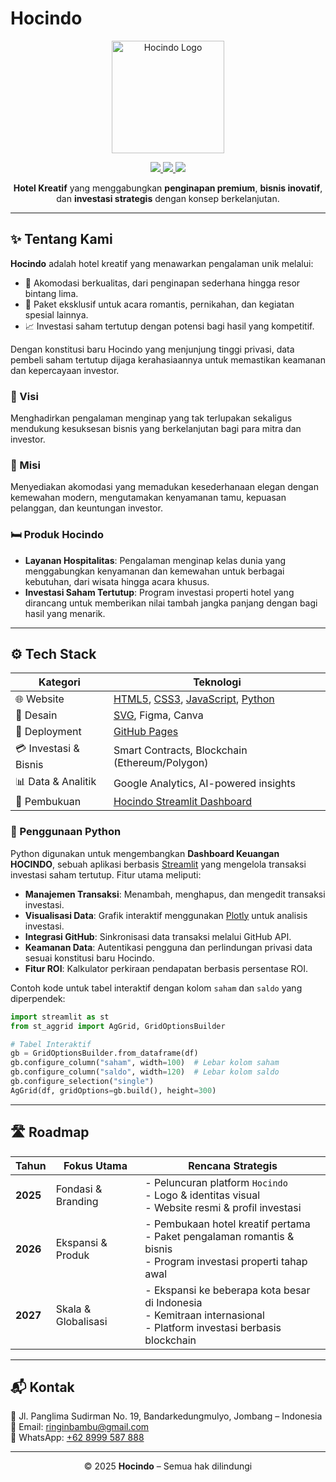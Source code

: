 # Hocindo

<p align="center">
  <img src="https://raw.githubusercontent.com/hocindo/hocindo.github.io/main/assets/hocindo_logo2.svg" alt="Hocindo Logo" width="180">
</p>

<p align="center">
  <a href="https://www.instagram.com/hotelcintadolar/">
    <img src="https://img.shields.io/badge/Instagram-hocindo-pink?logo=instagram&logoColor=white">
  </a>
  <a href="https://x.com/hocindo">
    <img src="https://img.shields.io/badge/hocindo-blue?logo=x&logoColor=white">
  </a>
  <a href="https://www.facebook.com/hotelcintadolar">
    <img src="https://img.shields.io/badge/Facebook-hocindo-blue?logo=facebook&logoColor=white">
  </a>
</p>

<p align="center">
  <b>Hotel Kreatif</b> yang menggabungkan <b>penginapan premium</b>, <b>bisnis inovatif</b>, dan <b>investasi strategis</b> dengan konsep berkelanjutan.
</p>

---

## ✨ Tentang Kami
**Hocindo** adalah hotel kreatif yang menawarkan pengalaman unik melalui:
- 🏨 Akomodasi berkualitas, dari penginapan sederhana hingga resor bintang lima.
- 💖 Paket eksklusif untuk acara romantis, pernikahan, dan kegiatan spesial lainnya.
- 📈 Investasi saham tertutup dengan potensi bagi hasil yang kompetitif.

Dengan konstitusi baru Hocindo yang menjunjung tinggi privasi, data pembeli saham tertutup dijaga kerahasiaannya untuk memastikan keamanan dan kepercayaan investor.

### 🎯 Visi
Menghadirkan pengalaman menginap yang tak terlupakan sekaligus mendukung kesuksesan bisnis yang berkelanjutan bagi para mitra dan investor.

### 🎯 Misi
Menyediakan akomodasi yang memadukan kesederhanaan elegan dengan kemewahan modern, mengutamakan kenyamanan tamu, kepuasan pelanggan, dan keuntungan investor.

### 🛏️ Produk Hocindo
- **Layanan Hospitalitas**: Pengalaman menginap kelas dunia yang menggabungkan kenyamanan dan kemewahan untuk berbagai kebutuhan, dari wisata hingga acara khusus.
- **Investasi Saham Tertutup**: Program investasi properti hotel yang dirancang untuk memberikan nilai tambah jangka panjang dengan bagi hasil yang menarik.

---

## ⚙️ Tech Stack

| Kategori                | Teknologi                                                                 |
|-------------------------|---------------------------------------------------------------------------|
| 🌐 Website             | [HTML5](https://developer.mozilla.org/en-US/docs/Web/HTML), [CSS3](https://developer.mozilla.org/en-US/docs/Web/CSS), [JavaScript](https://developer.mozilla.org/en-US/docs/Web/JavaScript), [Python](https://www.python.org/) |
| 🎨 Desain              | [SVG](https://developer.mozilla.org/en-US/docs/Web/SVG), Figma, Canva     |
| 🚀 Deployment          | [GitHub Pages](https://pages.github.com/)                                |
| 💳 Investasi & Bisnis  | Smart Contracts, Blockchain (Ethereum/Polygon)                           |
| 📊 Data & Analitik     | Google Analytics, AI-powered insights                                   |
| 💼 Pembukuan           | [Hocindo Streamlit Dashboard](https://hocindo.streamlit.app/)            |

### 🐍 Penggunaan Python
Python digunakan untuk mengembangkan **Dashboard Keuangan HOCINDO**, sebuah aplikasi berbasis [Streamlit](https://streamlit.io/) yang mengelola transaksi investasi saham tertutup. Fitur utama meliputi:
- **Manajemen Transaksi**: Menambah, menghapus, dan mengedit transaksi investasi.
- **Visualisasi Data**: Grafik interaktif menggunakan [Plotly](https://plotly.com/python/) untuk analisis investasi.
- **Integrasi GitHub**: Sinkronisasi data transaksi melalui GitHub API.
- **Keamanan Data**: Autentikasi pengguna dan perlindungan privasi data sesuai konstitusi baru Hocindo.
- **Fitur ROI**: Kalkulator perkiraan pendapatan berbasis persentase ROI.

Contoh kode untuk tabel interaktif dengan kolom `saham` dan `saldo` yang diperpendek:
```python
import streamlit as st
from st_aggrid import AgGrid, GridOptionsBuilder

# Tabel Interaktif
gb = GridOptionsBuilder.from_dataframe(df)
gb.configure_column("saham", width=100)  # Lebar kolom saham
gb.configure_column("saldo", width=120)  # Lebar kolom saldo
gb.configure_selection("single")
AgGrid(df, gridOptions=gb.build(), height=300)
```

---

## 🛣️ Roadmap

| Tahun | Fokus Utama | Rencana Strategis |
|-------|-------------|------------------|
| **2025** | Fondasi & Branding | - Peluncuran platform `Hocindo` <br> - Logo & identitas visual <br> - Website resmi & profil investasi |
| **2026** | Ekspansi & Produk | - Pembukaan hotel kreatif pertama <br> - Paket pengalaman romantis & bisnis <br> - Program investasi properti tahap awal |
| **2027** | Skala & Globalisasi | - Ekspansi ke beberapa kota besar di Indonesia <br> - Kemitraan internasional <br> - Platform investasi berbasis blockchain |

---

## 📬 Kontak
📍 Jl. Panglima Sudirman No. 19, Bandarkedungmulyo, Jombang – Indonesia  
📧 Email: [ringinbambu@gmail.com](mailto:ringinbambu@gmail.com)  
📱 WhatsApp: [+62 8999 587 888](https://wa.me/628999587888)  

---

<p align="center">
  © 2025 <b>Hocindo</b> – Semua hak dilindungi
</p>
